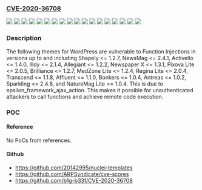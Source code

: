 ### [CVE-2020-36708](https://cve.mitre.org/cgi-bin/cvename.cgi?name=CVE-2020-36708)
![](https://img.shields.io/static/v1?label=Product&message=Activello&color=blue)
![](https://img.shields.io/static/v1?label=Product&message=Affluent&color=blue)
![](https://img.shields.io/static/v1?label=Product&message=Allegiant&color=blue)
![](https://img.shields.io/static/v1?label=Product&message=Antreas&color=blue)
![](https://img.shields.io/static/v1?label=Product&message=Bonkers&color=blue)
![](https://img.shields.io/static/v1?label=Product&message=Brilliance&color=blue)
![](https://img.shields.io/static/v1?label=Product&message=Illdy&color=blue)
![](https://img.shields.io/static/v1?label=Product&message=MedZone%20Lite&color=blue)
![](https://img.shields.io/static/v1?label=Product&message=NatureMag%20Lite&color=blue)
![](https://img.shields.io/static/v1?label=Product&message=NewsMag&color=blue)
![](https://img.shields.io/static/v1?label=Product&message=Newspaper%20X&color=blue)
![](https://img.shields.io/static/v1?label=Product&message=Pixova%20Lite&color=blue)
![](https://img.shields.io/static/v1?label=Product&message=Regina%20Lite&color=blue)
![](https://img.shields.io/static/v1?label=Product&message=Shapely&color=blue)
![](https://img.shields.io/static/v1?label=Product&message=Sparkling&color=blue)
![](https://img.shields.io/static/v1?label=Product&message=Transcend&color=blue)
![](https://img.shields.io/static/v1?label=Version&message=*%20&color=brightgreen)
![](https://img.shields.io/static/v1?label=Vulnerability&message=CWE-94%20Improper%20Control%20of%20Generation%20of%20Code%20('Code%20Injection')&color=brightgreen)

### Description

The following themes for WordPress are vulnerable to Function Injections in versions up to and including Shapely <= 1.2.7, NewsMag <= 2.4.1, Activello <= 1.4.0, Illdy <= 2.1.4, Allegiant <= 1.2.2, Newspaper X <= 1.3.1, Pixova Lite <= 2.0.5, Brilliance <= 1.2.7, MedZone Lite <= 1.2.4, Regina Lite <= 2.0.4, Transcend <= 1.1.8, Affluent <= 1.1.0, Bonkers <= 1.0.4, Antreas <= 1.0.2, Sparkling <= 2.4.8, and NatureMag Lite <= 1.0.4. This is due to epsilon_framework_ajax_action. This makes it possible for unauthenticated attackers to call functions and achieve remote code execution.

### POC

#### Reference
No PoCs from references.

#### Github
- https://github.com/20142995/nuclei-templates
- https://github.com/ARPSyndicate/cve-scores
- https://github.com/b1g-b33f/CVE-2020-36708

